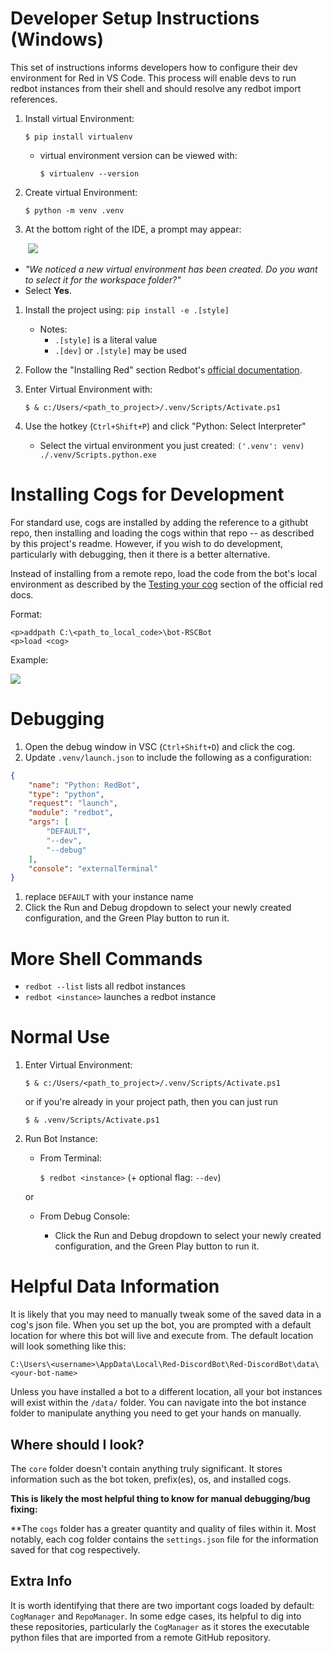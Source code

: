 # Developer Setup Instructions (Windows)

This set of instructions informs developers how to configure their dev environment for Red in VS Code. This process will enable devs to run redbot instances from their shell and should resolve any redbot import references.

1. Install virtual Environment:

     `$ pip install virtualenv`

    - virtual environment version can be viewed with:

         `$ virtualenv --version`

1. Create virtual Environment:
    
    `$ python -m venv .venv`
1. At the bottom right of the IDE, a prompt may appear:

&nbsp;&nbsp;&nbsp;&nbsp;&nbsp;&nbsp;&nbsp;![](https://i.stack.imgur.com/HzSHk.png)

- _"We noticed a new virtual environment has been created. Do you want to select it for the workspace folder?"_
- Select **Yes**.

1. Install the project using: `pip install -e .[style]`

    - Notes:
        - `.[style]` is a literal value
        - `.[dev]` or `.[style]` may be used


1. Follow the "Installing Red" section Redbot's [official documentation](https://docs.discord.red/en/stable/install_guides/windows.html#installing-red).

1. Enter Virtual Environment with:

     `$ & c:/Users/<path_to_project>/.venv/Scripts/Activate.ps1`
1. Use the hotkey (`Ctrl+Shift+P`) and click "Python: Select Interpreter" 
    - Select the virtual environment you just created: `('.venv': venv) ./.venv/Scripts.python.exe`

# Installing Cogs for Development
For standard use, cogs are installed by adding the reference to a githubt repo, then installing and loading the cogs within that repo -- as described by this project's readme. However, if you wish to do development, particularly with debugging, then it there is a better alternative.

Instead of installing from a remote repo, load the code from the bot's local environment as described by the [Testing your cog](https://docs.discord.red/en/stable/guide_cog_creation.html#testing-your-cog) section of the official red docs.

Format:
```
<p>addpath C:\<path_to_local_code>\bot-RSCBot
<p>load <cog>
```
Example:

![](https://cdn.discordapp.com/attachments/825671516300902400/995068217728970782/unknown.png)

# Debugging
1. Open the debug window in VSC (`Ctrl+Shift+D`) and click the cog.
1. Update `.venv/launch.json` to include the following as a configuration:
```json
{
    "name": "Python: RedBot",
    "type": "python",
    "request": "launch",
    "module": "redbot",
    "args": [
        "DEFAULT",
        "--dev",
        "--debug"
    ],
    "console": "externalTerminal"
}
```
1. replace `DEFAULT` with your instance name
1. Click the Run and Debug dropdown to select your newly created configuration, and the Green Play button to run it.

# More Shell Commands
- `redbot --list` lists all redbot instances
- `redbot <instance>` launches a redbot instance

# Normal Use

1. Enter Virtual Environment:

    `$ & c:/Users/<path_to_project>/.venv/Scripts/Activate.ps1`

    or if you're already in your project path, then you can just run

    `$ & .venv/Scripts/Activate.ps1`

1. Run Bot Instance:

    - From Terminal:
    
        `$ redbot <instance>` (+ optional flag: `--dev`)
    
    or

    - From Debug Console:

        - Click the Run and Debug dropdown to select your newly created configuration, and the Green Play button to run it.

# Helpful Data Information
It is likely that you may need to manually tweak some of the saved data in a cog's json file. When you set up the bot, you are prompted with a default location for where this bot will live and execute from. The default location will look something like this:

`C:\Users\<username>\AppData\Local\Red-DiscordBot\Red-DiscordBot\data\<your-bot-name>`

Unless you have installed a bot to a different location, all your bot instances will exist within the `/data/` folder. You can navigate into the bot instance folder to manipulate anything you need to get your hands on manually.

## Where should I look?
The `core` folder doesn't contain anything truly significant. It stores information such as the bot token, prefix(es), os, and installed cogs.

**This is likely the most helpful thing to know for manual debugging/bug fixing:**

\*\*The `cogs` folder has a greater quantity and quality of files within it. Most notably, each cog folder contains the `settings.json` file for the information saved for that cog respectively. 

## Extra Info
It is worth identifying that there are two important cogs loaded by default: `CogManager` and `RepoManager`. In some edge cases, its helpful to dig into these repositories, particularly the `CogManager` as it stores the executable python files that are imported from a remote GitHub repository.